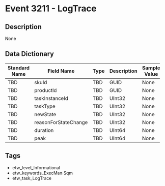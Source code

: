 # Event 3211 - LogTrace

## Description
None

## Data Dictionary
|Standard Name|Field Name|Type|Description|Sample Value|
|---|---|---|---|---|
|TBD|skuId|TBD|GUID|None|None|
|TBD|productId|TBD|GUID|None|None|
|TBD|taskInstanceId|TBD|UInt32|None|None|
|TBD|taskType|TBD|UInt32|None|None|
|TBD|newState|TBD|UInt32|None|None|
|TBD|reasonForStateChange|TBD|UInt32|None|None|
|TBD|duration|TBD|UInt64|None|None|
|TBD|peak|TBD|UInt64|None|None|

## Tags
* etw_level_Informational
* etw_keywords_ExecMan Sqm
* etw_task_LogTrace